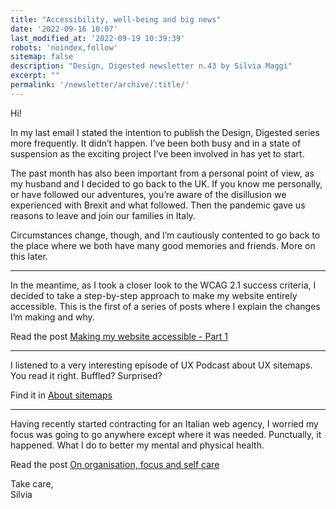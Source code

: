 ```yaml
---
title: "Accessibility, well-being and big news"
date: '2022-09-16 10:07'
last_modified_at: '2022-09-19 10:39:39'
robots: 'noindex,follow'
sitemap: false
description: "Design, Digested newsletter n.43 by Silvia Maggi"
excerpt: ""
permalink: '/newsletter/archive/:title/'
---
```

Hi!

In my last email I stated the intention to publish the Design, Digested series more frequently. It didn’t happen. I’ve been both busy and in a state of suspension as the exciting project I’ve been involved in has yet to start. 

The past month has also been important from a personal point of view, as my husband and I decided to go back to the UK. If you know me personally, or have followed our adventures, you’re aware of the disillusion we experienced with Brexit and what followed. Then the pandemic gave us reasons to leave and join our families in Italy.

Circumstances change, though, and I’m cautiously contented to go back to the place where we both have many good memories and friends. More on this later.

---

In the meantime, as I took a closer look to the WCAG 2.1 success criteria, I decided to take a step-by-step approach to make my website entirely accessible. This is the first of a series of posts where I explain the changes I’m making and why.

Read the post [Making my website accessible - Part 1](https://silviamaggidesign.com/accessibility/making-website-accessible-1/)

---

I listened to a very interesting episode of UX Podcast about UX sitemaps. You read it right. Buffled? Surprised?

Find it in [About sitemaps](https://silviamaggidesign.com/notes/note-about-sitemaps/)

---

Having recently started contracting for an Italian web agency, I worried my focus was going to go anywhere except where it was needed. Punctually, it happened. What I do to better my mental and physical health.

Read the post [On organisation, focus and self care](https://silviamaggidesign.com/personal/organisation-focus-selfcare/)

Take care,  
Silvia